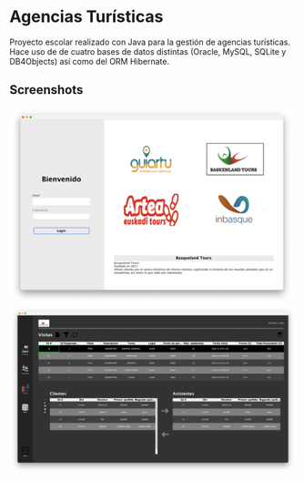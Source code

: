 # Agencias Turísticas

Proyecto escolar realizado con Java para la gestión de agencias turísticas. Hace uso de de cuatro bases de datos distintas (Oracle, MySQL, SQLite y DB4Objects) así como del ORM Hibernate.

## Screenshots

<img src="screenshots/screenshot-1.jpg" width="500">
<img src="screenshots/screenshot-2.jpg" width="1000">
